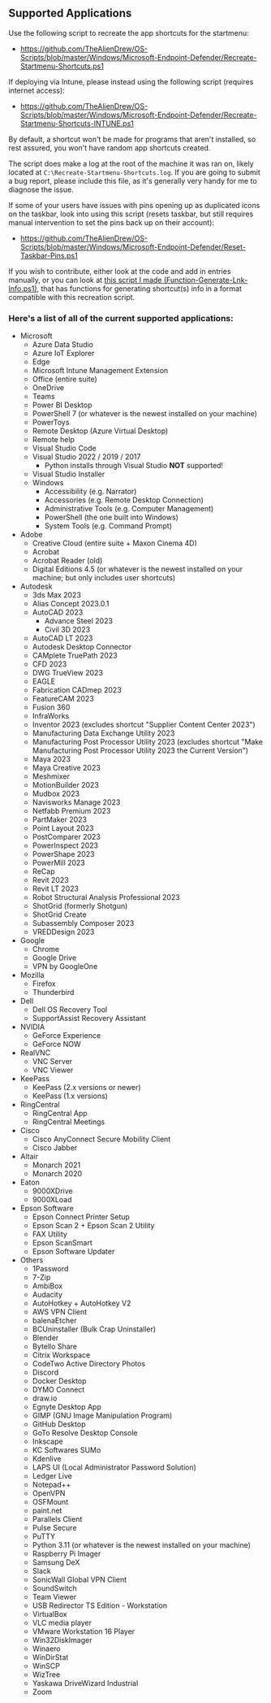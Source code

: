 ## Supported Applications

Use the following script to recreate the app shortcuts for the startmenu:
 - https://github.com/TheAlienDrew/OS-Scripts/blob/master/Windows/Microsoft-Endpoint-Defender/Recreate-Startmenu-Shortcuts.ps1

If deploying via Intune, please instead using the following script (requires internet access):
 - https://github.com/TheAlienDrew/OS-Scripts/blob/master/Windows/Microsoft-Endpoint-Defender/Recreate-Startmenu-Shortcuts-INTUNE.ps1

By default, a shortcut won't be made for programs that aren't installed, so rest assured, you won't have random app shortcuts created.

The script does make a log at the root of the machine it was ran on, likely located at `C:\Recreate-Startmenu-Shortcuts.log`. If you are going to submit a bug report, please include this file, as it's generally very handy for me to diagnose the issue.

If some of your users have issues with pins opening up as duplicated icons on the taskbar, look into using this script (resets taskbar, but still requires manual intervention to set the pins back up on their account):
 - https://github.com/TheAlienDrew/OS-Scripts/blob/master/Windows/Microsoft-Endpoint-Defender/Reset-Taskbar-Pins.ps1

If you wish to contribute, either look at the code and add in entries manually, or you can look at [this script I made (Function-Generate-Lnk-Info.ps1)](https://github.com/TheAlienDrew/OS-Scripts/blob/master/Windows/Microsoft-Endpoint-Defender/Function-Generate-Lnk-Info.ps1), that has functions for generating shortcut(s) info in a format compatible with this recreation script.

### Here's a list of all of the current supported applications:
 - Microsoft
   - Azure Data Studio
   - Azure IoT Explorer
   - Edge
   - Microsoft Intune Management Extension
   - Office (entire suite)
   - OneDrive
   - Teams
   - Power BI Desktop
   - PowerShell 7 (or whatever is the newest installed on your machine)
   - PowerToys
   - Remote Desktop (Azure Virtual Desktop)
   - Remote help
   - Visual Studio Code
   - Visual Studio 2022 / 2019 / 2017
     - Python installs through Visual Studio **NOT** supported!
   - Visual Studio Installer
   - Windows
     - Accessibility (e.g. Narrator)
     - Accessories (e.g. Remote Desktop Connection)
     - Administrative Tools (e.g. Computer Management)
     - PowerShell (the one built into Windows)
     - System Tools (e.g. Command Prompt)
 - Adobe
   - Creative Cloud (entire suite + Maxon Cinema 4D)
   - Acrobat
   - Acrobat Reader (old)
   - Digital Editions 4.5 (or whatever is the newest installed on your machine; but only includes user shortcuts)
 - Autodesk
   - 3ds Max 2023
   - Alias Concept 2023.0.1
   - AutoCAD 2023
     - Advance Steel 2023
     - Civil 3D 2023
   - AutoCAD LT 2023
   - Autodesk Desktop Connector
   - CAMplete TruePath 2023
   - CFD 2023
   - DWG TrueView 2023
   - EAGLE
   - Fabrication CADmep 2023
   - FeatureCAM 2023
   - Fusion 360
   - InfraWorks
   - Inventor 2023 (excludes shortcut "Supplier Content Center 2023")
   - Manufacturing Data Exchange Utility 2023
   - Manufacturing Post Processor Utility 2023 (excludes shortcut "Make Manufacturing Post Processor Utility 2023 the Current Version")
   - Maya 2023
   - Maya Creative 2023
   - Meshmixer
   - MotionBuilder 2023
   - Mudbox 2023
   - Navisworks Manage 2023
   - Netfabb Premium 2023
   - PartMaker 2023
   - Point Layout 2023
   - PostComparer 2023
   - PowerInspect 2023
   - PowerShape 2023
   - PowerMill 2023
   - ReCap
   - Revit 2023
   - Revit LT 2023
   - Robot Structural Analysis Professional 2023
   - ShotGrid (formerly Shotgun)
   - ShotGrid Create
   - Subassembly Composer 2023
   - VREDDesign 2023
 - Google
   - Chrome
   - Google Drive
   - VPN by GoogleOne
 - Mozilla
   - Firefox
   - Thunderbird
 - Dell
   - Dell OS Recovery Tool
   - SupportAssist Recovery Assistant
 - NVIDIA
   - GeForce Experience
   - GeForce NOW
 - RealVNC
   - VNC Server
   - VNC Viewer
 - KeePass
   - KeePass (2.x versions or newer)
   - KeePass (1.x versions)
 - RingCentral
   - RingCentral App
   - RingCentral Meetings
 - Cisco
   - Cisco AnyConnect Secure Mobility Client
   - Cisco Jabber
 - Altair
   - Monarch 2021
   - Monarch 2020
 - Eaton
   - 9000XDrive
   - 9000XLoad
 - Epson Software
   - Epson Connect Printer Setup
   - Epson Scan 2 + Epson Scan 2 Utility
   - FAX Utility
   - Epson ScanSmart
   - Epson Software Updater
 - Others
   - 1Password
   - 7-Zip
   - AmbiBox
   - Audacity
   - AutoHotkey + AutoHotkey V2
   - AWS VPN Client
   - balenaEtcher
   - BCUninstaller (Bulk Crap Uninstaller)
   - Blender
   - Bytello Share
   - Citrix Workspace
   - CodeTwo Active Directory Photos
   - Discord
   - Docker Desktop
   - DYMO Connect
   - draw.io
   - Egnyte Desktop App
   - GIMP (GNU Image Manipulation Program)
   - GitHub Desktop
   - GoTo Resolve Desktop Console
   - Inkscape
   - KC Softwares SUMo
   - Kdenlive
   - LAPS UI (Local Administrator Password Solution)
   - Ledger Live
   - Notepad++
   - OpenVPN
   - OSFMount
   - paint.net
   - Parallels Client
   - Pulse Secure
   - PuTTY
   - Python 3.11 (or whatever is the newest installed on your machine)
   - Raspberry Pi Imager
   - Samsung DeX
   - Slack
   - SonicWall Global VPN Client
   - SoundSwitch
   - Team Viewer
   - USB Redirector TS Edition - Workstation
   - VirtualBox
   - VLC media player
   - VMware Workstation 16 Player
   - Win32DiskImager
   - Winaero
   - WinDirStat
   - WinSCP
   - WizTree
   - Yaskawa DriveWizard Industrial
   - Zoom
